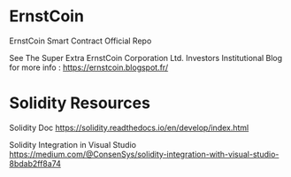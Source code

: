 # ErnstCoin
ErnstCoin Smart Contract Official Repo

See The Super Extra ErnstCoin Corporation Ltd. Investors Institutional Blog  for more info :
https://ernstcoin.blogspot.fr/

# Solidity Resources
Solidity Doc
https://solidity.readthedocs.io/en/develop/index.html

Solidity Integration in Visual Studio
https://medium.com/@ConsenSys/solidity-integration-with-visual-studio-8bdab2ff8a74
